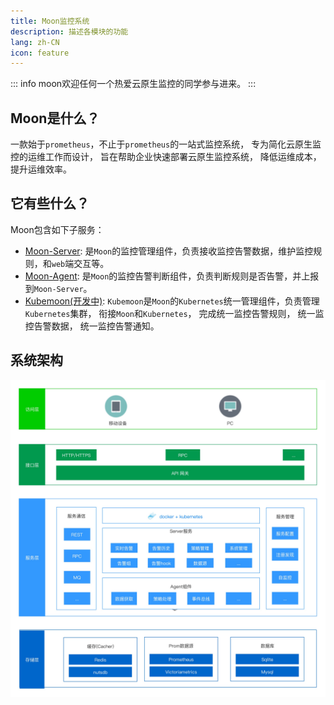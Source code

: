 ```yaml
---
title: Moon监控系统
description: 描述各模块的功能
lang: zh-CN
icon: feature
---
```


::: info
moon欢迎任何一个热爱云原生监控的同学参与进来。
:::

## Moon是什么？

一款始于`prometheus`，不止于`prometheus`的一站式监控系统， 专为简化云原生监控的运维工作而设计， 旨在帮助企业快速部署云原生监控系统， 降低运维成本， 提升运维效率。

## 它有些什么？

Moon包含如下子服务：

- [Moon-Server](../server/server/): 是`Moon`的监控管理组件，负责接收监控告警数据，维护监控规则，和`web`端交互等。
- [Moon-Agent](../server/agent/): 是`Moon`的监控告警判断组件，负责判断规则是否告警，并上报到`Moon-Server`。
- [Kubemoon(开发中)](../server/kubemoon/): `Kubemoon`是`Moon`的`Kubernetes`统一管理组件，负责管理`Kubernetes`集群， 衔接`Moon`和`Kubernetes`， 完成统一监控告警规则， 统一监控告警数据， 统一监控告警通知。

## 系统架构

![Alt](/assets/moon.jpg )

<Catalog />
